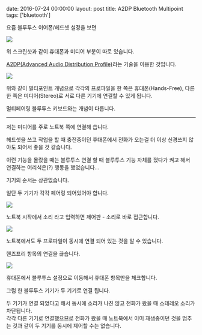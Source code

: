 date: 2016-07-24 00:00:00
layout: post
title: A2DP Bluetooth Multipoint
tags: ['bluetooth']

요즘 블루투스 이어폰/헤드셋 설정을 보면

![](//s3.ap-northeast-2.amazonaws.com/jongwony/blog/bluetooth/a2dp-intro.png)

위 스크린샷과 같이 휴대폰과 미디어 부분이 따로 있습니다.

[A2DP(Advanced Audio Distribution Profile)](//motorola-global-en-uk.custhelp.com/app/answers/detail/a_id/5579)라는 기술을 이용한 것입니다.

![](//s3.ap-northeast-2.amazonaws.com/jongwony/blog/bluetooth/A2DP.png)

위와 같이 멀티포인트 개념으로 각각의 프로파일을 한 쪽은 휴대폰(Hands-Free), 다른 한 쪽은 미디어(Stereo)로 서로 다른 기기에 연결할 수 있게 됩니다.

멀티페어링 블루투스 키보드와는 개념이 다릅니다.

---

저는 미디어를 주로 노트북 쪽에 연결해 씁니다.

헤드셋을 쓰고 작업을 할 때 충전중이던 휴대폰에서 전화가 오는걸 더 이상 신경쓰지 않아도 되어서 좋을 것 같습니다.

이런 기능을 몰랐을 때는 블루투스 연결 할 때 블루투스 기능 자체를 껐다가 켜고 해서 연결하는 어리석은(?) 행동을 했었습니다...

기기의 순서는 상관없습니다.

일단 두 기기가 각각 페어링 되어있어야 합니다.

![](//s3.ap-northeast-2.amazonaws.com/jongwony/blog/bluetooth/sound.png)

노트북 시작에서 소리 라고 입력하면 제어판 - 소리로 바로 접근합니다.

![](//s3.ap-northeast-2.amazonaws.com/jongwony/blog/bluetooth/handfree-remove.png)

노트북에서도 두 프로파일이 동시에 연결 되어 있는 것을 알 수 있습니다.

핸즈프리 항목의 연결을 끊습니다.

![](//s3.ap-northeast-2.amazonaws.com/jongwony/blog/bluetooth/hands-free.png)

휴대폰에서 블루투스 설정으로 이동해서 휴대폰 항목만을 체크합니다.

그럼 한 블루투스 기기가 두 기기로 연결 됩니다.

<div class="def">
두 기기가 연결 되었다고 해서 동시에 소리가 나진 않고 전화가 왔을 때 스테레오 소리가 차단됩니다.
</div>

<div class="def">
각각 다른 기기로 연결했으므로 전화가 왔을 때 노트북에서 이미 재생중이던 것을 멈추는 것과 같이 두 기기를 동시에 제어할 수는 없습니다.
</div>
